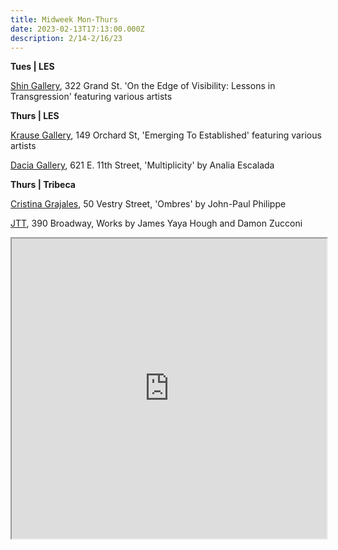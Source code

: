 ```yaml
---
title: Midweek Mon-Thurs
date: 2023-02-13T17:13:00.000Z
description: 2/14-2/16/23
---
```

**T﻿ues | LES** 

[Shin Gallery](http://www.shin-gallery.com/Exhibition/?view_fg=U&site_gb=1), 322 Grand St. 'On the Edge of Visibility: Lessons in Transgression' featuring various artists

**T﻿hurs | LES**

[Krause Gallery](https://www.krausegallery.com/), 149 Orchard St, 'Emerging To Established' featuring various artists

[Dacia Gallery](http://www.daciagallery.com/), 621 E. 11th Street, 'Multiplicity' by Analia Escalada

**T﻿hurs | Tribeca**

[Cristina Grajales](https://cristinagrajales.com/exhibitions/john-paul-phillipe/), 50 Vestry Street, 'Ombres' by John-Paul Philippe

[JTT](https://jttnyc.com/exhibitions/upcoming), 390 Broadway, Works by James Yaya Hough and Damon Zucconi 

<iframe src="https://www.google.com/maps/d/u/3/embed?mid=1IUBOJpJysQY_LrmT42hmTd_67PCyL5A&ehbc=2E312F" width="100%" height="480"></iframe>